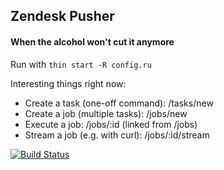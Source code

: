 ## Zendesk Pusher
#### When the alcohol won't cut it anymore

Run with `thin start -R config.ru`

Interesting things right now:

* Create a task (one-off command): /tasks/new
* Create a job (multiple tasks): /jobs/new
* Execute a job: /jobs/:id (linked from /jobs)
* Stream a job (e.g. with curl): /jobs/:id/stream

[![Build Status](https://magnum.travis-ci.com/zendesk/zendesk_deploy_service.png?token=tT5LJyhhszj8vXK8jzQA&branch=master)](https://magnum.travis-ci.com/zendesk/zendesk_deploy_service)
